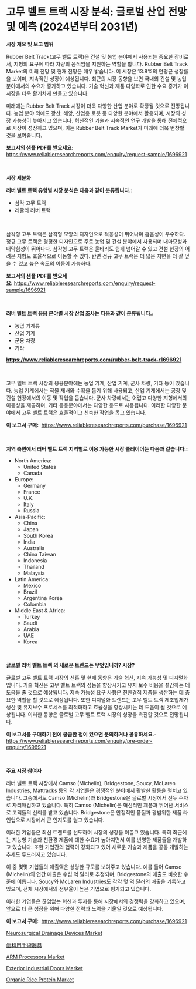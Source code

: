 <p><h1>고무 벨트 트랙 시장 분석: 글로벌 산업 전망 및 예측 (2024년부터 2031년)</h1></p><p><strong>시장 개요 및 보고 범위</strong></p>
<p><p>Rubber Belt Track(고무 벨트 트랙)은 건설 및 농업 분야에서 사용되는 중요한 장비로서, 지형의 요구에 따라 차량의 움직임을 지원하는 역할을 합니다. Rubber Belt Track Market의 미래 전망 및 현재 전망은 매우 밝습니다. 이 시장은 13.8%의 연평균 성장률을 보이며, 지속적인 성장이 예상됩니다. 최근의 시장 동향을 보면 국내외 건설 및 농업 분야에서의 수요가 증가하고 있습니다. 기술 혁신과 제품 다양화로 인한 수요 증가가 이 시장을 더욱 활기차게 만들고 있습니다.</p><p>미래에는 Rubber Belt Track 시장이 더욱 다양한 산업 분야로 확장될 것으로 전망됩니다. 농업 분야 외에도 광산, 해양, 산업용 로봇 등 다양한 분야에서 활용되며, 시장의 성장 가능성이 높아지고 있습니다. 혁신적인 기술과 지속적인 연구 개발을 통해 전체적으로 시장이 성장하고 있으며, 이는 Rubber Belt Track Market가 미래에 더욱 번창할 것을 보여줍니다.</p></p>
<p><strong>보고서의 샘플 PDF를 받으세요:</strong> <a href="https://www.reliableresearchreports.com/enquiry/request-sample/1696921">https://www.reliableresearchreports.com/enquiry/request-sample/1696921</a></p>
<p>&nbsp;</p>
<p><strong>시장 세분화</strong></p>
<p><strong>러버 벨트 트랙 유형별 시장 분석은 다음과 같이 분류됩니다.:</strong></p>
<p><ul><li>삼각 고무 트랙</li><li>레귤러 러버 트랙</li></ul></p>
<p>&nbsp;</p>
<p><p>삼각형 고무 트랙은 삼각형 모양의 디자인으로 적응성이 뛰어나며 흡음성이 우수하다. 정규 고무 트랙은 평평한 디자인으로 주로 농업 및 건설 분야에서 사용되며 내마모성과 내막힘성이 뛰어나다. 삼각형 고무 트랙은 울타리도 쉽게 넘어갈 수 있고 건설 현장의 어려운 지형도 효율적으로 이동할 수 있다. 반면 정규 고무 트랙은 더 넓은 지면을 더 잘 덮을 수 있고 높은 속도의 이동이 가능하다.</p></p>
<p><strong>보고서의 샘플 PDF를 받으세요:</strong>&nbsp;<a href="https://www.reliableresearchreports.com/enquiry/request-sample/1696921">https://www.reliableresearchreports.com/enquiry/request-sample/1696921</a></p>
<p>&nbsp;</p>
<p><strong> 러버 벨트 트랙 응용 분야별 시장 산업 조사는 다음과 같이 분류됩니다.:</strong></p>
<p><ul><li>농업 기계류</li><li>산업 기계</li><li>군용 차량</li><li>기타</li></ul></p>
<p><strong><a href="https://www.reliableresearchreports.com/rubber-belt-track-r1696921">https://www.reliableresearchreports.com/rubber-belt-track-r1696921</a></strong></p>
<p>&nbsp;</p>
<p><p>고무 벨트 트랙 시장의 응용분야에는 농업 기계, 산업 기계, 군사 차량, 기타 등이 있습니다. 농업 기계에서는 작물 재배와 수확을 돕기 위해 사용되고, 산업 기계에서는 공장 및 건설 현장에서의 이동 및 작업을 돕습니다. 군사 차량에서는 어렵고 다양한 지형에서의 이동성을 제공하며, 기타 응용분야에서는 다양한 용도로 사용됩니다. 이러한 다양한 분야에서 고무 벨트 트랙은 효율적이고 신속한 작업을 돕고 있습니다.</p></p>
<p><strong>이 보고서 구매:</strong>&nbsp; <a href="https://www.reliableresearchreports.com/purchase/1696921">https://www.reliableresearchreports.com/purchase/1696921</a></p>
<p>&nbsp;</p>
<p><strong>지역 측면에서 러버 벨트 트랙 지역별로 이용 가능한 시장 플레이어는 다음과 같습니다.:</strong></p>
<p><ul>
    <li>
        North America:
        <ul>
            <li>United States</li>
            <li>Canada</li>
        </ul>
    </li>
    <li>
        Europe:
        <ul>
            <li>Germany</li>
            <li>France</li>
            <li>U.K.</li>
            <li>Italy</li>
            <li>Russia</li>
        </ul>
    </li>
    <li>
        Asia-Pacific:
        <ul>
            <li>China</li>
            <li>Japan</li>
            <li>South Korea</li>
            <li>India</li>
            <li>Australia</li>
            <li>China Taiwan</li>
            <li>Indonesia</li>
            <li>Thailand</li>
            <li>Malaysia</li>
        </ul>
    </li>
    <li>
        Latin America:
        <ul>
            <li>Mexico</li>
            <li>Brazil</li>
            <li>Argentina Korea</li>
            <li>Colombia</li>
        </ul>
    </li>
    <li>
        Middle East & Africa:
        <ul>
            <li>Turkey</li>
            <li>Saudi</li>
            <li>Arabia</li>
            <li>UAE</li>
            <li>Korea</li>
        </ul>
    </li>
    </ul></p>
<p>&nbsp;</p>
<p><strong>글로벌 러버 벨트 트랙 의 새로운 트렌드는 무엇입니까? 시장?</strong></p>
<p><p>글로벌 고무 벨트 트랙 시장의 신흥 및 현재 동향은 기술 혁신, 지속 가능성 및 디지털화입니다. 기술 혁신은 고무 벨트 트랙의 성능을 향상시키고 유지 보수 비용을 절감하는 데 도움을 줄 것으로 예상됩니다. 지속 가능성 요구 사항은 친환경적 제품을 생산하는 데 중요한 역할을 할 것으로 예상됩니다. 또한 디지털화 트렌드는 고무 벨트 트랙 제조업체가 생산 및 유지보수 프로세스를 최적화하고 효율성을 향상시키는 데 도움이 될 것으로 예상됩니다. 이러한 동향은 글로벌 고무 벨트 트랙 시장의 성장을 촉진할 것으로 전망됩니다.</p></p>
<p><strong>이 보고서를 구매하기 전에 궁금한 점이 있으면 문의하거나 공유하세요.</strong>- <a href="https://www.reliableresearchreports.com/enquiry/pre-order-enquiry/1696921">https://www.reliableresearchreports.com/enquiry/pre-order-enquiry/1696921</a></p>
<p>&nbsp;</p>
<p><strong>주요 시장 참여자</strong></p>
<p><p>러버 벨트 트랙 시장에서 Camso (Michelin), Bridgestone, Soucy, McLaren Industries, Mattracks 등의 각 기업들은 경쟁적인 분야에서 활발한 활동을 펼치고 있습니다. 그중에서도 Camso (Michelin)과 Bridgestone은 글로벌 시장에서 선두 주자로 자리매김하고 있습니다. 특히 Camso (Michelin)은 혁신적인 제품과 뛰어난 서비스로 고객들의 신뢰를 받고 있습니다. Bridgestone은 안정적인 품질과 광범위한 제품 라인업으로 시장에서 큰 인지도를 얻고 있습니다.</p><p>이러한 기업들은 최신 트렌드를 선도하며 시장의 성장을 이끌고 있습니다. 특히 최근에는 지능형 기술과 친환경 제품에 대한 수요가 높아지면서 이를 반영한 제품들을 개발하고 있습니다. 또한 기업간의 협력이 강화되고 있어 새로운 기술과 제품을 공동 개발하는 추세도 두드러지고 있습니다.</p><p>이 중 몇몇 기업들의 매출액은 상당한 규모를 보여주고 있습니다. 예를 들어 Camso (Michelin)의 연간 매출은 수십 억 달러로 추정되며, Bridgestone의 매출도 비슷한 수준에 이릅니다. Soucy와 McLaren Industries도 각각 몇 억 달러의 매출을 기록하고 있으며, 전체 시장에서의 점유율이 높은 기업으로 평가되고 있습니다.</p><p>이러한 기업들은 끊임없는 혁신과 투자를 통해 시장에서의 경쟁력을 강화하고 있으며, 앞으로 더 큰 성장을 위해 다양한 전략과 노력을 기울일 것으로 예상됩니다.</p></p>
<p><strong>이 보고서 구매:</strong>&nbsp;&nbsp;<a href="https://www.reliableresearchreports.com/purchase/1696921">https://www.reliableresearchreports.com/purchase/1696921</a></p>
<p><p><a href="https://github.com/Paul14Anderson63/Market-Research-Report-List-3/blob/main/neurosurgical-drainage-devices-market.md">Neurosurgical Drainage Devices Market</a></p><p><a href="https://github.com/dadanedu33/Market-Research-Report-List-1/blob/main/178065723389.md">歯科用手術器具</a></p><p><a href="https://rainy-horn-d69.notion.site/Analyzing-ARM-Processors-Market-Global-Industry-Perspective-and-Forecast-2024-to-2031-9ecf5bedac3047279aea12265d32d2d5">ARM Processors Market</a></p><p><a href="https://www.linkedin.com/pulse/global-exterior-industrial-doors-market-size-trends-rhkne?trackingId=0bxfoQpObqL07QrAJRHqVA%3D%3D">Exterior Industrial Doors Market</a></p><p><a href="https://view.publitas.com/reportprime-1/organic-rice-protein-market-share-evolution-and-market-growth-trends-2024-2031/">Organic Rice Protein Market</a></p></p>